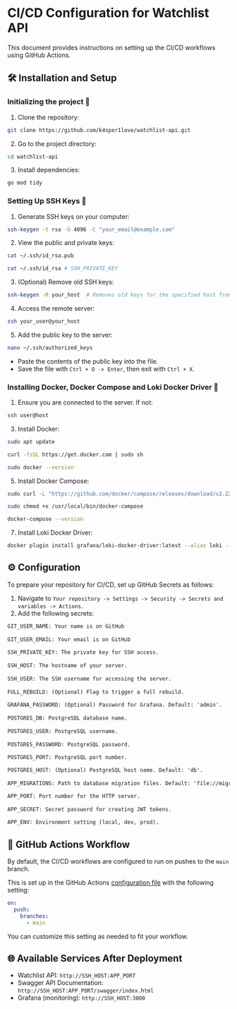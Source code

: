 # CI/CD Configuration for Watchlist API
This document provides instructions on setting up the CI/CD workflows using GitHub Actions.

## 🛠️ Installation and Setup
### Initializing the project 🚀
1. Clone the repository:
```bash
git clone https://github.com/k4sper1love/watchlist-api.git
```
2. Go to the project directory:
```bash
cd watchlist-api
```
3. Install dependencies:
```bash
go mod tidy
```

### Setting Up SSH Keys 🔐
1. Generate SSH keys on your computer:
```sh
ssh-keygen -t rsa -b 4096 -C "your_email@example.com"
```
2. View the public and private keys:
```sh
cat ~/.ssh/id_rsa.pub

cat ~/.ssh/id_rsa # SSH_PRIVATE_KEY
```
3. (Optional) Remove old SSH keys:
```sh
ssh-keygen -R your_host  # Removes old keys for the specified host from the known_hosts file
```
4. Access the remote server:
```sh
ssh your_user@your_host
```
5. Add the public key to the server:
```sh
nano ~/.ssh/authorized_keys
```
- Paste the contents of the public key into the file.
- Save the file with `Ctrl + O -> Enter`, then exit with `Ctrl + X`.

### Installing Docker, Docker Compose and Loki Docker Driver 🐳
1. Ensure you are connected to the server. If not:
```bash
ssh user@host
```
3. Install Docker:
```bash
sudo apt update

curl -fsSL https://get.docker.com | sudo sh

sudo docker --version
```
5. Install Docker Compose:
```bash
sudo curl -L "https://github.com/docker/compose/releases/download/v2.22.0/docker-compose-$(uname -s)-$(uname -m)" -o /usr/local/bin/docker-compose

sudo chmod +x /usr/local/bin/docker-compose

docker-compose --version
```
7. Install Loki Docker Driver:
```bash
docker plugin install grafana/loki-docker-driver:latest --alias loki --grant-all-permissions
```

## ⚙️ Configuration
To prepare your repository for CI/CD, set up GitHub Secrets as follows:
1. Navigate to `Your repository -> Settings -> Security -> Secrets and variables -> Actions`.
2. Add the following secrets:
```txt
GIT_USER_NAME: Your name is on GitHub
   
GIT_USER_EMAIL: Your email is on GitHub 
   
SSH_PRIVATE_KEY: The private key for SSH access.
   
SSH_HOST: The hostname of your server.
   
SSH_USER: The SSH username for accessing the server.
   
FULL_REBUILD: (Optional) Flag to trigger a full rebuild.
   
GRAFANA_PASSWORD: (Optional) Password for Grafana. Default: 'admin'.
   
POSTGRES_DB: PostgreSQL database name.
   
POSTGRES_USER: PostgreSQL username.
   
POSTGRES_PASSWORD: PostgreSQL password.
   
POSTGRES_PORT: PostgreSQL port number.

POSTGRES_HOST: (Optional) PostgreSQL host name. Default: 'db'.
   
APP_MIGRATIONS: Path to database migration files. Default: 'file://migrations'.

APP_PORT: Port number for the HTTP server.
   
APP_SECRET: Secret password for creating JWT tokens.
   
APP_ENV: Environment setting (local, dev, prod).
```

## 🔄 GitHub Actions Workflow
By default, the CI/CD workflows are configured to run on pushes to the `main` branch.

This is set up in the GitHub Actions [configuration file](deploy.yml) with the following setting:
```yaml
on:
  push:
    branches:
      - main
```
You can customize this setting as needed to fit your workflow.

## 🌐 Available Services After Deployment
- Watchlist API: `http://SSH_HOST:APP_PORT`
- Swagger API Documentation: `http://SSH_HOST:APP_PORT/swagger/index.html`
- Grafana (monitoring): `http://SSH_HOST:3000`